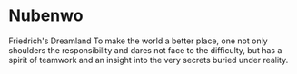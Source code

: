 # Nubenwo
Friedrich's Dreamland
To make the world a better place, one not only shoulders the responsibility and dares not face to the difficulty, but has a spirit of teamwork and an insight into the very secrets buried under reality.
